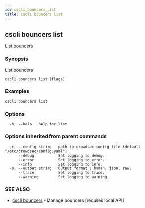```yaml
---
id: cscli_bouncers_list
title: cscli bouncers list
---
```

## cscli bouncers list

List bouncers

### Synopsis

List bouncers

```
cscli bouncers list [flags]
```

### Examples

```
cscli bouncers list
```

### Options

```
  -h, --help   help for list
```

### Options inherited from parent commands

```
  -c, --config string   path to crowdsec config file (default "/etc/crowdsec/config.yaml")
      --debug           Set logging to debug.
      --error           Set logging to error.
      --info            Set logging to info.
  -o, --output string   Output format : human, json, raw.
      --trace           Set logging to trace.
      --warning         Set logging to warning.
```

### SEE ALSO

* [cscli bouncers](/cscli/cscli_bouncers.md)	 - Manage bouncers [requires local API]

